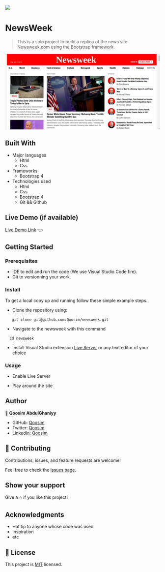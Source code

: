 ![](https://img.shields.io/badge/Microverse-blueviolet)

# NewsWeek

> This is a solo project to build a replica of the news site Newsweek.com using the Bootstrap framework.

![](./images/demo.jpeg)


## Built With

- Major languages
  - Html
  - Css
- Frameworks
  - Bootstrap 4
- Technologies used
  - Html
  - Css
  - Bootstrap 4
  - Git && Github

## Live Demo (if available)

[Live Demo Link](https://raw.githack.com/Qoosim/newsweek/news/index.html) :point_left:


## Getting Started

### Prerequisites

- IDE to edit and run the code (We use Visual Studio Code fire).
- Git to versionning your work.

### Install

To get a local copy up and running follow these simple example steps.

- Clone the repository using:
 ```
    git clone git@github.com:Qoosim/newsweek.git
```
- Navigate to the newsweek with this command 
 ```
   cd newsweek 
 ```
 - Install Visual Studio extension [Live Server](https://marketplace.visualstudio.com/items?itemName=ritwickdey.LiveServer) or any text editor of your choice

### Usage

- Enable Live Server

- Play around the site


## Author

👤 **Qoosim AbdulGhaniyy**

- GitHub: [Qoosim](https://github.com/Qoosim)
- Twitter: [Qoosim](https://twitter.com/qoosim_ayinde)
- LinkedIn: [Qoosim](https://linkedin.com/in/qoosim)

## 🤝 Contributing

Contributions, issues, and feature requests are welcome!

Feel free to check the [issues page](../../issues/).

## Show your support

Give a ⭐️ if you like this project!

## Acknowledgments

- Hat tip to anyone whose code was used
- Inspiration
- etc

## 📝 License

This project is [MIT](./MIT.md) licensed.
